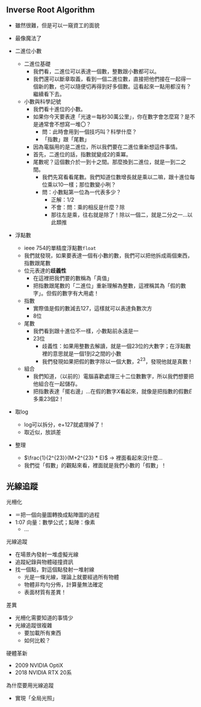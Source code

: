 ## Inverse Root Algorithm
- 雖然很難，但是可以一窺資工的面貌
- 最像魔法了
- 二進位小數
	- 二進位基礎
		- 我們看，二進位可以表達一個數，整數跟小數都可以。
		- 我們還可以斷章取義，看到一個二進位數，直接把他們接在一起得一個新的數，也可以隨便切再得到好多個數。這看起來一點用都沒有？繼續看下去。
	- 小數與科學記號
		- 我們看十進位的小數。
		- 如果你今天要表達「光速＝每秒30萬公里」，你在數字會怎麼寫？是不是通常會不想寫一堆〇？
			- 問：此時會用到一個技巧叫？科學什麼？
			- 「指數」跟「尾數」
		- 因為電腦用的是二進位，所以我們要在二進位重新想這件事情。
		- 首先，二進位的話，指數就變成2的乘冪。
		- 尾數呢？這個數介於一到十之間。那麼換到二進位，就是一到二之間。
			- 我們先寫看看尾數。我們知道位數增長就是乘以二嘛，跟十進位每位乘以10一樣；那位數變小咧？
			- 問：小數點第一位為一代表多少？
				- 正解：1/2
				- 不會：問：乘的相反是什麼？除
				- 那往左是乘，往右就是除了！除以一個二，就是二分之一...以此類推
- 浮點數
	- ieee 754的單精度浮點數`float`
	- 我們就發現，如果要表達一個有小數的數，我們可以把他拆成兩個東西，指數跟尾數
	- 位元表達的**歧義性**
		- 在這裡把我們要的數稱為「真值」
		- 把指數跟尾數的「二進位」重新理解為整數，這裡稱其為「假的數字」。但假的數字有大用處！
	- 指數
		- 實際值是假的數減去127，這樣就可以表達負數次方
		- 8位
	- 尾數
		- 我們看到跟十進位不一樣，小數點前永遠是一
		- 23位
			- 歧義性：如果用整數去解讀，就是一個23位的大數字；在浮點數裡的意思就是一個1到2之間的小數
			- 我們發現如果把假的數字除以一個大數，$2^{23}$，發現他就是真數！
	- 組合
		- 我們知道，（以前的）電腦喜歡處理三十二位數數字，所以我們想要把他組合在一起儲存。
		- 把指數表達「擺右邊」...在假的數字$X$看起來，就像是把指數的假數$E$多乘23個2！

- 取log
	- log可以拆分，e+127就處理掉了！
	- 取近似，放誤差
- 整理
	- $\frac{1}{2^{23}}(M+2^{23} * E)$ -> 裡面看起來沒什麼...
	- 我們從「假數」的觀點來看，裡面就是我們小數的「假數」！

## 光線追蹤
光柵化
- ＝把一個向量圖轉換成點陣圖的過程
- 1:07 向量：數學公式；點陣：像素 
	- ...


光線追蹤
- 在場景內發射一堆虛擬光線
- 追蹤紀錄與物體碰撞資訊
- 找一個點，對這個點發射一堆射線
	- 光是一條光線，理論上就要經過所有物體
	- 物體非均勻分佈，計算量無法確定
	- 表面材質有差異！

差異
- 光柵化需要知道的事情少
- 光線追蹤很複雜
	- 要加載所有東西
	- 如何比較？

硬體革新
- 2009 NVIDIA OptiX
- 2018 NVIDIA RTX 20系

為什麼要用光線追蹤
- 實現「全局光照」